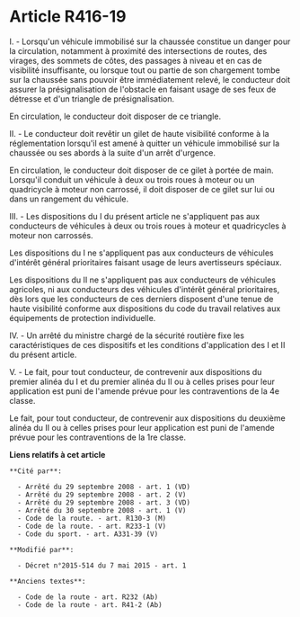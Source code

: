 # Article R416-19

I. - Lorsqu'un véhicule immobilisé sur la chaussée constitue un danger pour la circulation, notamment à proximité des
intersections de routes, des virages, des sommets de côtes, des passages à niveau et en cas de visibilité insuffisante, ou
lorsque tout ou partie de son chargement tombe sur la chaussée sans pouvoir être immédiatement relevé, le conducteur doit
assurer la présignalisation de l'obstacle en faisant usage de ses feux de détresse et d'un triangle de présignalisation. 

En circulation, le conducteur doit disposer de ce triangle. 

II. - Le conducteur doit revêtir un gilet de haute visibilité conforme à la réglementation lorsqu'il est amené à quitter un
véhicule immobilisé sur la chaussée ou ses abords à la suite d'un arrêt d'urgence. 

En circulation, le conducteur doit disposer de ce gilet à portée de main. Lorsqu'il conduit un véhicule à deux ou trois roues
à moteur ou un quadricycle à moteur non carrossé, il doit disposer de ce gilet sur lui ou dans un rangement du véhicule.

III. - Les dispositions du I du présent article ne s'appliquent pas aux conducteurs de véhicules à deux ou trois roues à
moteur et quadricycles à moteur non carrossés.

Les dispositions du I ne s'appliquent pas aux conducteurs de véhicules d'intérêt général prioritaires faisant usage de leurs
avertisseurs spéciaux. 

Les dispositions du II ne s'appliquent pas aux conducteurs de véhicules agricoles, ni aux conducteurs des véhicules d'intérêt
général prioritaires, dès lors que les conducteurs de ces derniers disposent d'une tenue de haute visibilité conforme aux
dispositions du code du travail relatives aux équipements de protection individuelle. 

IV. - Un arrêté du ministre chargé de la sécurité routière fixe les caractéristiques de ces dispositifs et les conditions
d'application des I et II du présent article.

V. - Le fait, pour tout conducteur, de contrevenir aux dispositions du premier alinéa du I et du premier alinéa du II ou à
celles prises pour leur application est puni de l'amende prévue pour les contraventions de la 4e classe. 

Le fait, pour tout conducteur, de contrevenir aux dispositions du deuxième alinéa du II ou à celles prises pour leur
application est puni de l'amende prévue pour les contraventions de la 1re classe.

**Liens relatifs à cet article**

	**Cité par**:

	  - Arrêté du 29 septembre 2008 - art. 1 (VD)
	  - Arrêté du 29 septembre 2008 - art. 2 (V)
	  - Arrêté du 29 septembre 2008 - art. 3 (VD)
	  - Arrêté du 30 septembre 2008 - art. 1 (V)
	  - Code de la route. - art. R130-3 (M)
	  - Code de la route. - art. R233-1 (V)
	  - Code du sport. - art. A331-39 (V)

	**Modifié par**:

	  - Décret n°2015-514 du 7 mai 2015 - art. 1

	**Anciens textes**:

	  - Code de la route - art. R232 (Ab)
	  - Code de la route - art. R41-2 (Ab)
